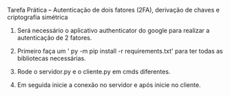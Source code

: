 Tarefa Prática – Autenticação de dois fatores (2FA), derivação de chaves e
criptografia simétrica


1. Será necessário o aplicativo authenticator do google para realizar a autenticação de 2 fatores.
   
1. Primeiro faça um ' py -m pip install -r requirements.txt' para ter todas as bibliotecas necessárias.
   
1. Rode o servidor.py e o cliente.py em cmds diferentes.
   
1. Em seguida inicie a conexão no servidor e após inicie no cliente.
